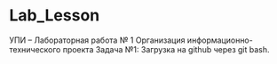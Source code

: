# Lab_Lesson
УПИ – Лабораторная работа № 1 Организация информационно-технического проекта 
Задача №1: Загрузка на github через git bash. 


